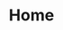 ---
containerClass: home
home: true
icon: house
title: Home
heroImage: https://raw.githubusercontent.com/headwindsim/branding/refs/heads/main/logos/Headwind.svg
heroText: Headwind Documentation
tagline: Welcome to the documentation and guides hub for Headwind Simulations' open-source, community-driven projects. <br><br> Here, you'll find a wide range of resources to help you navigate and utilize our aircraft simulations. You'll also discover how you can contribute to the development and improvement of ongoing Headwind Simulations projects!
actions:
  - text: Get Started
    link: ./demo/
    type: primary

  - text: Docs
    link: ./guide/

highlights:
  - features:
      - title: Support Guide
        icon: comment-dots
        details: The essentials for troubleshooting, reporting issues on our GitHub, and providing the necessary information to our support teams.
        link: https://theme-hope.vuejs.press/guide/feature/catalog.html

      - title: Reported Issues
        icon: comment-dots
        details: Encountering issues flying a FlyByWire aircraft? This section lists our most commonly reported issues, workarounds, and status of any fixes available.
        link: https://theme-hope.vuejs.press/guide/feature/comment.html

      - title: Beginner Guide
        icon: circle-info
        details: Our beginner guides are comprehensive gate-to-gate flight tutorial for our aircraft.

      - title: Contributing
        icon: users
        details: We are an open source development group and welcome contributors to the project! You'll find the resources you need in this section to help get you started with your first pull request.
        link: https://theme-hope.vuejs.press/guide/feature/encrypt.html

copyright: false
footer: Theme by <a href="https://theme-hope.vuejs.press/" target="_blank">VuePress Theme Hope</a> | MIT Licensed, Copyright © 2019-present Mr.Hope
---